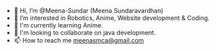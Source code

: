 - 👋 Hi, I’m @Meena-Sundar (Meena Sundaravardhan)
- 👀 I’m interested in Robotics, Anime, Website development & Coding.
- 🌱 I'm currently learning Anime.
- 💞️ I'm looking to collaborate on java development.
- 📫 How to reach me meenasmca@gmail.com

<!---
Meena-Sundar/Meena-Sundar is a ✨ special ✨ repository because its `README.md` (this file) appears on your GitHub profile.
You can click the Preview link to take a look at your changes.
--->
